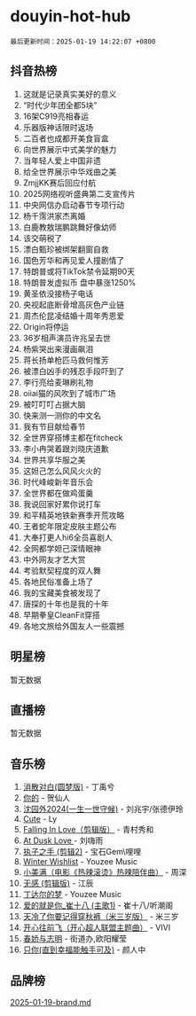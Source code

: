 # douyin-hot-hub

`最后更新时间：2025-01-19 14:22:07 +0800`

## 抖音热榜

1. 这就是记录真实美好的意义
1. “时代少年团全都5块”
1. 16架C919亮相春运
1. 乐器版神话限时返场
1. 二百者也成都开美食盲盒
1. 向世界展示中式美学的魅力
1. 当年轻人爱上中国非遗
1. 给全世界展示中华戏曲之美
1. ZmjjKK赛后回应付航
1. 2025网络视听盛典第二支宣传片
1. 中央网信办启动春节专项行动
1. 杨千霈洪家杰离婚
1. 白鹿教敖瑞鹏跳舞好像幼师
1. 该交萌税了
1. 漂白甄珍被绑架翻窗自救
1. 国色芳华和再见爱人撞剧情了
1. 特朗普或将TikTok禁令延期90天
1. 特朗普发虚拟币 盘中暴涨1250%
1. 黄圣依没接杨子电话
1. 央视起底断骨增高灰色产业链
1. 周杰伦昆凌结婚十周年秀恩爱
1. Origin将停运
1. 36岁相声演员许兆呈去世
1. 杨紫哭出来漫画飙泪
1. 蒋长扬单枪匹马救何惟芳
1. 被漂白凶手的残忍手段吓到了
1. 李行亮给麦琳刷礼物
1. oiiai猫的风吹到了城市广场
1. 被叮叮叮占据大脑
1. 快来测一测你的中文名
1. 我有节目献给春节
1. 全世界穿搭博主都在fitcheck
1. 李小冉哭着跟刘晓庆道歉
1. 世界共享华服之美
1. 这妲己怎么风风火火的
1. 时代峰峻新年音乐会
1. 全世界都在做鸡蛋羹
1. 我说回家好累你说打车
1. 和平精英地铁新赛季开荒攻略
1. 王者蛇年限定皮肤主题公布
1. 大奉打更人hi6全员喜剧人
1. 全网都学妲己深情眼神
1. 中外网友才艺大赏
1. 考验默契程度的双人舞
1. 各地民俗准备上场了
1. 我的宝藏美食被发现了
1. 唐探的十年也是我的十年
1. 早期拳皇CleanFit穿搭
1. 各地文旅给外国友人一些震撼

## 明星榜

暂无数据

## 直播榜

暂无数据

## 音乐榜

1. [消散对白(圆梦版)](https://sf5-hl-cdn-tos.douyinstatic.com/obj/tos-cn-ve-2774/og4jB5I5IizzoZVAAAzWgBMAsMDWoArfwBOiFs) - 丁禹兮
1. [你的](https://sf5-hl-cdn-tos.douyinstatic.com/obj/tos-cn-ve-2774/oYuIeKf42jB7sEV6B2upMdpYAgfrQWj0FeRegh) - 贺仙人
1. [沈园外2024(一生一世守候)](https://sf5-hl-cdn-tos.douyinstatic.com/obj/tos-cn-ve-2774/oAIYMHGCmKaYKFDd6FZBf9AfMfx1eErAAEJAFH) - 刘兆宇/张德伊玲
1. [Cute](https://sf5-hl-cdn-tos.douyinstatic.com/obj/tos-cn-ve-2774/o4IbIzHWKAAB4wsS5qMBRiiAlEBGTpQRNfFvuo) - Ly
1. [Falling In Love（剪辑版）](https://sf5-hl-cdn-tos.douyinstatic.com/obj/tos-cn-ve-2774/o8ajpA8zzgBPahbBIO8AcKGBLJezFCRd1wfP9f) - 青村秀和
1. [ At Dusk  Love ](https://sf5-hl-cdn-tos.douyinstatic.com/obj/tos-cn-ve-2774/o8CrpCf5CaYgI4ZrtQgMQAFEfuGqNnRSDQAPBc) - 刘嗨雨
1. [执子之手 (剪辑2)](https://sf5-hl-cdn-tos.douyinstatic.com/obj/tos-cn-ve-2774/oUoZLQjCc31XzqsBnBQUNgeKtYPBcgbFDwtfcu) - 宝石Gem\哩哩
1. [Winter Wishlist](https://sf3-cdn-tos.douyinstatic.com/obj/tos-cn-ve-2774/oIIgUOeamCFCVAzxN6MFRLIBlLGpUqQxeeHrLE) - Youzee Music
1. [小美满（电影《热辣滚烫》热辣陪伴曲）](https://sf5-hl-cdn-tos.douyinstatic.com/obj/tos-cn-ve-2774/o0GAn2lSgfZIDUgtevCGDQYnFg4CwnrBaxbTZL) - 周深
1. [无感 (剪辑版)](https://sf5-hl-cdn-tos.douyinstatic.com/obj/tos-cn-ve-2774/o0eIsUzJBDlQaQFC5OFlgbMEZC1TFYBftOBn6p) - 江辰
1. [丁达尔的梦](https://sf5-hl-cdn-tos.douyinstatic.com/obj/tos-cn-ve-2774/oMU3WirUZBVQkAC9ccG5P2IQirziZM2RTInUY) - Youzee Music
1. [爱的就是你_崔十八 (主歌1)](https://sf5-hl-cdn-tos.douyinstatic.com/obj/tos-cn-ve-2774/oI5BO5DhFZ6UTcNCnZaOCBLtZ7WIMQGfgnXf5E) - 崔十八/听潮阁
1. [天冷了你要记得穿秋裤（米三岁版）](https://sf5-hl-cdn-tos.douyinstatic.com/obj/tos-cn-ve-2774/oQlIwVIDWiZ6BQilAorS7MA0AgCkQDvcZAdm1) - 米三岁
1. [开心往前飞（开心超人联盟主题曲）](https://sf5-hl-cdn-tos.douyinstatic.com/obj/tos-cn-ve-2774/9d8fb7c82cf1421fb93a9fe925275e0a) - VIVI
1. [春娇与志明](https://sf5-hl-cdn-tos.douyinstatic.com/obj/tos-cn-ve-2774/e530d8fceb7044b39707d7f9ff54add1) - 街道办,欧阳耀莹
1. [只你(直到幸福能触手可及)](https://sf5-hl-cdn-tos.douyinstatic.com/obj/tos-cn-ve-2774/o0lBkRDzFTeaVSUz3ZZSCBVtZ5DIMQGfgmEAuE) - 颜人中

## 品牌榜

[2025-01-19-brand.md](2025-01-19-brand.md)
